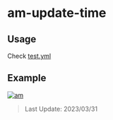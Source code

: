 # am-update-time

## Usage

Check [test.yml](.github/workflows/test.yml)

## Example

[![am][am-logo]][am-url]
> Last Update: 2023/03/31

[am-logo]:https://img.shields.io/badge/Apple%20Music-歌单-FA243C?logo=applemusic&logoColor=white&style=flat-square
[am-url]:https://music.apple.com/cn/playlist/just-my-favorite/pl.u-8aAVZglHWya2xM
